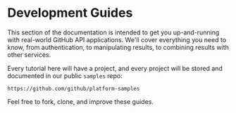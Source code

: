 # Development Guides

This section of the documentation is intended to get you up-and-running with
real-world GitHub API applications. We'll cover everything you need to know, from
authentication, to manipulating results, to combining results with other services.

Every tutorial here will have a project, and every project will be stored and
documented in our public `samples` repo:

    https://github.com/github/platform-samples

Feel free to fork, clone, and improve these guides.
